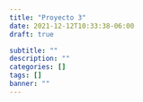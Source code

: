 ```yaml
---
title: "Proyecto 3"
date: 2021-12-12T10:33:38-06:00
draft: true

subtitle: ""
description: ""
categories: []
tags: []
banner: ""
---
```


